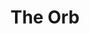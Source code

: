 ---
title: "The Orb"
summary: "Long-running UK electronic group, originally formed by and in 1988, that grew out of a love of ambient music and dub, soundscapes and science fiction. Due to the early work in this style, The Orb became pioneers of the early-90's-born \"ambient house\" genre. The group's lineup has shifted over the years, with Alex being the only consistent member. Notable members include and . Though he was never officially a member, was instrumental throughout the group's existence, and co-owned the label with Alex ."
image: "the-orb.jpg"
apple_music_artist_url: "https://music.apple.com/gb/artist/the-orb/77255"
---
